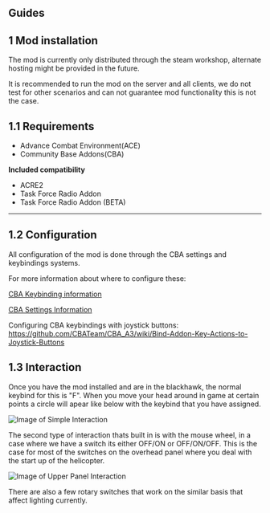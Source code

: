 ## Guides

## 1 Mod installation

The mod is currently only distributed through the steam workshop, alternate hosting might be provided in the future.

It is recommended to run the mod on the server and all clients, we do not test for other scenarios and can not guarantee mod functionality this is not the case.

## 1.1 Requirements

- Advance Combat Environment(ACE)
- Community Base Addons(CBA)


**Included compatibility**

 - ACRE2
 - Task Force Radio Addon
 - Task Force Radio Addon (BETA)
 

---

## 1.2 Configuration

All configuration of the mod is done through the CBA settings and keybindings systems.

For more information about where to configure these:

[CBA Keybinding information](https://github.com/CBATeam/CBA_A3/wiki/Keybinding)

[CBA Settings Information](https://github.com/CBATeam/CBA_A3/wiki/CBA-Settings-System)


Configuring CBA keybindings with joystick buttons: https://github.com/CBATeam/CBA_A3/wiki/Bind-Addon-Key-Actions-to-Joystick-Buttons

## 1.3 Interaction

Once you have the mod installed and are in the blackhawk, the normal keybind for this is "F". When you move your head around in game at certain points a circle will apear like below with the keybind that you have assigned.

![Image of Simple Interaction](https://gblobscdn.gitbook.com/assets%2F-LgEua_sCBYEl_WGSABv%2F-LnTwxK83hA4Cg3p3fMn%2F-LnTxqx3uHRO5R9sbGZI%2Fimage.png?alt=media&token=82fbeef3-cddf-4ccc-b180-fc3c6e7ea1ee)

The second type of interaction thats built in is with the mouse wheel, in a case where we have a switch its either OFF/ON or OFF/ON/OFF. This is the case for most of the switches on the overhead panel where you deal with the start up of the helicopter.

![Image of Upper Panel Interaction](https://i.imgur.com/jTVUlwB.png)

There are also a few rotary switches that work on the similar basis that affect lighting currently.
